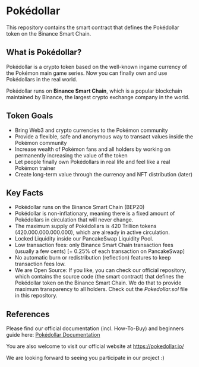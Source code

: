 # Pokédollar
This repository contains the smart contract that defines the Pokédollar token on the Binance Smart Chain.

## What is Pokédollar?

Pokédollar is a crypto token based on the well-known ingame currency of the Pokémon main game series. Now you can finally own and use Pokédollars in the real world.

Pokédollar runs on <strong>Binance Smart Chain</strong>, which is a popular blockchain maintained by Binance, the largest crypto exchange company in the world.

## Token Goals
- Bring Web3 and crypto currencies to the Pokémon community
- Provide a flexible, safe and anonymous way to transact values inside the Pokémon community
- Increase wealth of Pokémon fans and all holders by working on permanently increasing the value of the token
- Let people finally own Pokédollars in real life and feel like a real Pokémon trainer
- Create long-term value through the currency and NFT distribution (later)

## Key Facts
- Pokédollar runs on the Binance Smart Chain (BEP20)
- Pokédollar is non-inflationary, meaning there is a fixed amount of Pokédollars in circulation that will never change.
- The maximum supply of Pokédollars is 420 Trillion tokens (420.000.000.000.000), which are already in active circulation.
- Locked Liquidity inside our PancakeSwap Liquidity Pool.
- Low transaction fees: only Binance Smart Chain transaction fees (usually a few cents) [+ 0.25% of each transaction on PancakeSwap]
- No automatic burn or redistribution (reflection) features to keep transaction fees low.
- We are Open Source: If you like, you can check our official repository, which contains the source code (the smart contract) that defines the Pokédollar token on the Binance Smart Chain. We do that to provide maximum transparency to all holders. Check out the <i>Pokedollar.sol</i> file in this repository.

## References

Please find our official documentation (incl. How-To-Buy) and beginners guide here: <a href="https://pokedollar.gitbook.io/pokedollar/pokedollar/what-is-pokedollar">Pokédollar Documentation</a>

You are also welcome to visit our official website at https://pokedollar.io/



We are looking forward to seeing you participate in our project :)
